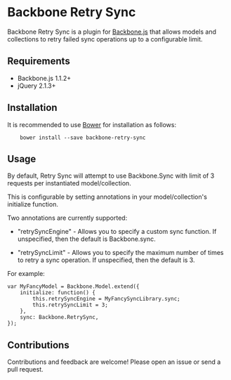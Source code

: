 # Backbone Retry Sync

Backbone Retry Sync is a plugin for [Backbone.js](http://backbonejs.org/) that allows models and collections to retry failed sync operations up to a configurable limit.

## Requirements

* Backbone.js 1.1.2+
* jQuery 2.1.3+

## Installation

It is recommended to use [Bower](http://bower.io/) for installation as follows:

```
    bower install --save backbone-retry-sync
```

## Usage

By default, Retry Sync will attempt to use Backbone.Sync with limit of 3 requests per instantiated model/collection.

This is configurable by setting annotations in your model/collection's initialize function.

Two annotations are currently supported:

* "retrySyncEngine" - Allows you to specify a custom sync function. If unspecified, then the default is Backbone.sync.

* "retrySyncLimit" - Allows you to specify the maximum number of times to retry a sync operation. If unspecified, then the default is 3.

For example:

```
var MyFancyModel = Backbone.Model.extend({
    initialize: function() {
        this.retrySyncEngine = MyFancySyncLibrary.sync;
        this.retrySyncLimit = 3;
    },
    sync: Backbone.RetrySync,
});
```

## Contributions

Contributions and feedback are welcome! Please open an issue or send a pull request.
